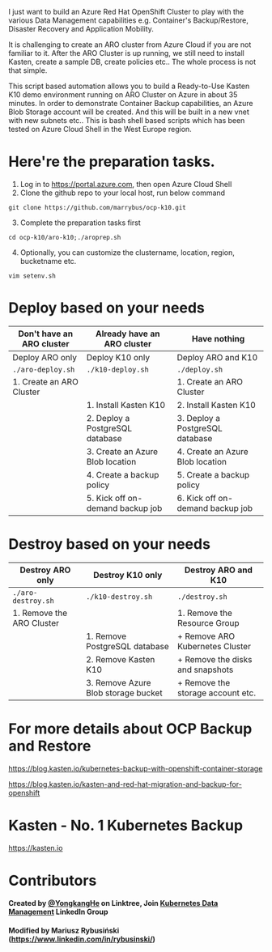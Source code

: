 
I just want to build an Azure Red Hat OpenShift Cluster to play with the various Data Management capabilities e.g. Container's Backup/Restore, Disaster Recovery and Application Mobility. 

It is challenging to create an ARO cluster from Azure Cloud if you are not familiar to it. After the ARO Cluster is up running, we still need to install Kasten, create a sample DB, create policies etc.. The whole process is not that simple.


This script based automation allows you to build a Ready-to-Use Kasten K10 demo environment running on ARO Cluster on Azure in about 35 minutes. In order to demonstrate Container Backup capabilities, an Azure Blob Storage account will be created. And this will be built in a new vnet with new subnets etc.. This is bash shell based scripts which has been tested on Azure Cloud Shell in the West Europe region. 

# Here're the preparation tasks. 
1. Log in to https://portal.azure.com, then open Azure Cloud Shell
2. Clone the github repo to your local host, run below command
````
git clone https://github.com/marrybus/ocp-k10.git
````
3. Complete the preparation tasks first
````
cd ocp-k10/aro-k10;./aroprep.sh
````
4. Optionally, you can customize the clustername, location, region, bucketname etc.
````
vim setenv.sh
````

# Deploy based on your needs

| Don't have an ARO cluster | Already have an ARO cluster      | Have nothing                     |
|---------------------------|----------------------------------|----------------------------------|
| Deploy ARO only           | Deploy K10 only                  | Deploy ARO and K10               |
| ``` ./aro-deploy.sh ```   | ``` ./k10-deploy.sh ```          | ``` ./deploy.sh ```              |
| 1. Create an ARO Cluster  |                                  | 1. Create an ARO Cluster         |
|                           | 1. Install Kasten K10            | 2. Install Kasten K10            |
|                           | 2. Deploy a PostgreSQL database  | 3. Deploy a PostgreSQL database  |
|                           | 3. Create an Azure Blob location | 4. Create an Azure Blob location |
|                           | 4. Create a backup policy        | 5. Create a backup policy        |
|                           | 5. Kick off on-demand backup job | 6. Kick off on-demand backup job |

# Destroy based on your needs

| Destroy ARO only          | Destroy K10 only                     | Destroy ARO and K10                 |
|---------------------------|--------------------------------------|-------------------------------------|
| ``` ./aro-destroy.sh ```  | ``` ./k10-destroy.sh ```             | ``` ./destroy.sh ```                |
| 1. Remove the ARO Cluster |                                      | 1. Remove the Resource Group        |
|                           | 1. Remove PostgreSQL database        |    + Remove ARO Kubernetes Cluster  |
|                           | 2. Remove Kasten K10                 |    + Remove the disks and snapshots |
|                           | 3. Remove Azure Blob storage bucket  |    + Remove the storage account etc.|



# For more details about OCP Backup and Restore
https://blog.kasten.io/kubernetes-backup-with-openshift-container-storage

https://blog.kasten.io/kasten-and-red-hat-migration-and-backup-for-openshift

# Kasten - No. 1 Kubernetes Backup
https://kasten.io 

# Contributors

#### Created by [@YongkangHe](https://linktr.ee/yongkang) on Linktree, Join [Kubernetes Data Management](https://www.linkedin.com/groups/13983251) LinkedIn Group
#### Modified by Mariusz Rybusiński (https://www.linkedin.com/in/rybusinski/) 